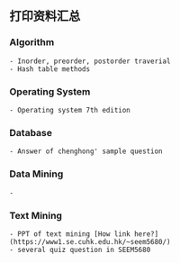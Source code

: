 
## 打印资料汇总

### Algorithm
    - Inorder, preorder, postorder traverial
    - Hash table methods

### Operating System
    - Operating system 7th edition

### Database
    - Answer of chenghong' sample question

### Data Mining
    -

### Text Mining
    - PPT of text mining [How link here?](https://www1.se.cuhk.edu.hk/~seem5680/) 
    - several quiz question in SEEM5680

